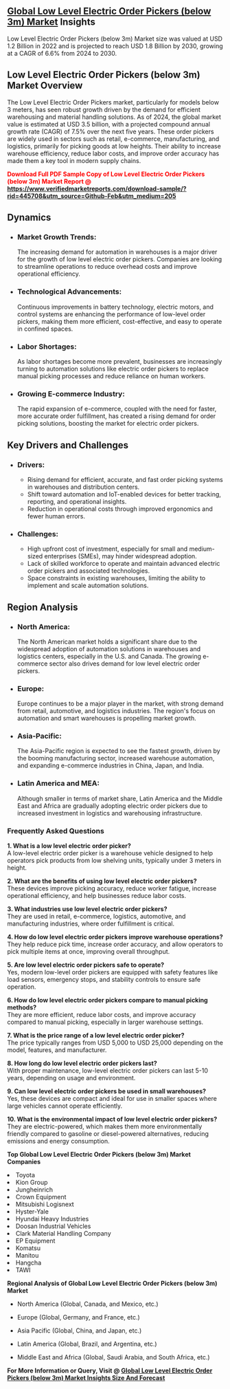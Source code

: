 <h2><a href="https://www.verifiedmarketreports.com/download-sample/?rid=445708&amp;utm_source=Github&amp;utm_medium=205" target="_blank">Global Low Level Electric Order Pickers (below 3m) Market</a> Insights</h2><p>Low Level Electric Order Pickers (below 3m) Market size was valued at USD 1.2 Billion in 2022 and is projected to reach USD 1.8 Billion by 2030, growing at a CAGR of 6.6% from 2024 to 2030.</p><p> <h2>Low Level Electric Order Pickers (below 3m) Market Overview</h2> <p>The Low Level Electric Order Pickers market, particularly for models below 3 meters, has seen robust growth driven by the demand for efficient warehousing and material handling solutions. As of 2024, the global market value is estimated at USD 3.5 billion, with a projected compound annual growth rate (CAGR) of 7.5% over the next five years. These order pickers are widely used in sectors such as retail, e-commerce, manufacturing, and logistics, primarily for picking goods at low heights. Their ability to increase warehouse efficiency, reduce labor costs, and improve order accuracy has made them a key tool in modern supply chains.</p> <p><strong><p><span class=""><span style="color: #ff0000;"><strong>Download Full PDF Sample Copy of Low Level Electric Order Pickers (below 3m) Market Report</strong> @ </span><a href="https://www.verifiedmarketreports.com/download-sample/?rid=445708&amp;utm_source=Github-Feb&amp;utm_medium=205" target="_blank">https://www.verifiedmarketreports.com/download-sample/?rid=445708&amp;utm_source=Github-Feb&amp;utm_medium=205</a></span></p></strong></p> <h2>Dynamics</h2> <ul> <li><h3>Market Growth Trends:</h3> The increasing demand for automation in warehouses is a major driver for the growth of low level electric order pickers. Companies are looking to streamline operations to reduce overhead costs and improve operational efficiency.</li> <li><h3>Technological Advancements:</h3> Continuous improvements in battery technology, electric motors, and control systems are enhancing the performance of low-level order pickers, making them more efficient, cost-effective, and easy to operate in confined spaces.</li> <li><h3>Labor Shortages:</h3> As labor shortages become more prevalent, businesses are increasingly turning to automation solutions like electric order pickers to replace manual picking processes and reduce reliance on human workers.</li> <li><h3>Growing E-commerce Industry:</h3> The rapid expansion of e-commerce, coupled with the need for faster, more accurate order fulfillment, has created a rising demand for order picking solutions, boosting the market for electric order pickers.</li> </ul> <h2>Key Drivers and Challenges</h2> <ul> <li><h3>Drivers:</h3> <ul> <li>Rising demand for efficient, accurate, and fast order picking systems in warehouses and distribution centers.</li> <li>Shift toward automation and IoT-enabled devices for better tracking, reporting, and operational insights.</li> <li>Reduction in operational costs through improved ergonomics and fewer human errors.</li> </ul> </li> <li><h3>Challenges:</h3> <ul> <li>High upfront cost of investment, especially for small and medium-sized enterprises (SMEs), may hinder widespread adoption.</li> <li>Lack of skilled workforce to operate and maintain advanced electric order pickers and associated technologies.</li> <li>Space constraints in existing warehouses, limiting the ability to implement and scale automation solutions.</li> </ul> </li> </ul> <h2>Region Analysis</h2> <ul> <li><h3>North America:</h3> The North American market holds a significant share due to the widespread adoption of automation solutions in warehouses and logistics centers, especially in the U.S. and Canada. The growing e-commerce sector also drives demand for low level electric order pickers.</li> <li><h3>Europe:</h3> Europe continues to be a major player in the market, with strong demand from retail, automotive, and logistics industries. The region's focus on automation and smart warehouses is propelling market growth.</li> <li><h3>Asia-Pacific:</h3> The Asia-Pacific region is expected to see the fastest growth, driven by the booming manufacturing sector, increased warehouse automation, and expanding e-commerce industries in China, Japan, and India.</li> <li><h3>Latin America and MEA:</h3> Although smaller in terms of market share, Latin America and the Middle East and Africa are gradually adopting electric order pickers due to increased investment in logistics and warehousing infrastructure.</li> </ul> <h3>Frequently Asked Questions</h3> <p><strong>1. What is a low level electric order picker?</strong><br> A low-level electric order picker is a warehouse vehicle designed to help operators pick products from low shelving units, typically under 3 meters in height.</p> <p><strong>2. What are the benefits of using low level electric order pickers?</strong><br> These devices improve picking accuracy, reduce worker fatigue, increase operational efficiency, and help businesses reduce labor costs.</p> <p><strong>3. What industries use low level electric order pickers?</strong><br> They are used in retail, e-commerce, logistics, automotive, and manufacturing industries, where order fulfillment is critical.</p> <p><strong>4. How do low level electric order pickers improve warehouse operations?</strong><br> They help reduce pick time, increase order accuracy, and allow operators to pick multiple items at once, improving overall throughput.</p> <p><strong>5. Are low level electric order pickers safe to operate?</strong><br> Yes, modern low-level order pickers are equipped with safety features like load sensors, emergency stops, and stability controls to ensure safe operation.</p> <p><strong>6. How do low level electric order pickers compare to manual picking methods?</strong><br> They are more efficient, reduce labor costs, and improve accuracy compared to manual picking, especially in larger warehouse settings.</p> <p><strong>7. What is the price range of a low level electric order picker?</strong><br> The price typically ranges from USD 5,000 to USD 25,000 depending on the model, features, and manufacturer.</p> <p><strong>8. How long do low level electric order pickers last?</strong><br> With proper maintenance, low-level electric order pickers can last 5-10 years, depending on usage and environment.</p> <p><strong>9. Can low level electric order pickers be used in small warehouses?</strong><br> Yes, these devices are compact and ideal for use in smaller spaces where large vehicles cannot operate efficiently.</p> <p><strong>10. What is the environmental impact of low level electric order pickers?</strong><br> They are electric-powered, which makes them more environmentally friendly compared to gasoline or diesel-powered alternatives, reducing emissions and energy consumption.</p> </p><p><strong>Top Global Low Level Electric Order Pickers (below 3m) Market Companies</strong></p><div data-test-id=""><p><li>Toyota</li><li> Kion Group</li><li> Jungheinrich</li><li> Crown Equipment</li><li> Mitsubishi Logisnext</li><li> Hyster-Yale</li><li> Hyundai Heavy Industries</li><li> Doosan Industrial Vehicles</li><li> Clark Material Handling Company</li><li> EP Equipment</li><li> Komatsu</li><li> Manitou</li><li> Hangcha</li><li> TAWI</li></p><div><strong>Regional Analysis of&nbsp;Global Low Level Electric Order Pickers (below 3m) Market</strong></div><ul><li dir="ltr"><p dir="ltr">North America&nbsp;(Global, Canada, and Mexico, etc.)</p></li><li dir="ltr"><p dir="ltr">Europe (Global, Germany, and France, etc.)</p></li><li dir="ltr"><p dir="ltr">Asia Pacific&nbsp;(Global, China, and Japan, etc.)</p></li><li dir="ltr"><p dir="ltr">Latin America&nbsp;(Global, Brazil, and Argentina, etc.)</p></li><li dir="ltr">Middle East and Africa&nbsp;(Global, Saudi Arabia, and South Africa, etc.)</li></ul><p><strong>For More Information or Query, Visit @&nbsp;</strong><strong><a href="https://www.verifiedmarketreports.com/product/low-level-electric-order-pickers-below-3m-market/?utm_source=Github&amp;utm_medium=205" target="_blank">Global Low Level Electric Order Pickers (below 3m) Market Insights Size And Forecast</a></strong></p></div>
